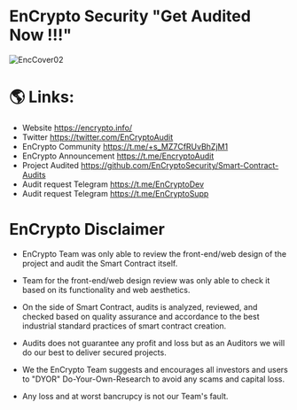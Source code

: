 # EnCrypto Security "Get Audited Now !!!"

![EncCover02](https://user-images.githubusercontent.com/109133269/180644083-0b22667a-ad4d-4acf-9eb0-e44449d1af74.png)

# 🌎 Links:
- Website https://encrypto.info/
- Twitter https://twitter.com/EnCryptoAudit
- EnCrypto Community https://t.me/+s_MZ7CfRUvBhZjM1
- EnCrypto Announcement https://t.me/EncryptoAudit
- Project Audited https://github.com/EnCryptoSecurity/Smart-Contract-Audits
- Audit request Telegram https://t.me/EnCryptoDev
- Audit request Telegram https://t.me/EnCryptoSupp

# EnCrypto Disclaimer

- EnCrypto Team was only able to review the front-end/web design of the project and audit the Smart Contract itself. 
- Team for the front-end/web design review was only able to check it based on its functionality and web aesthetics. 
- On the side of Smart Contract, audits is analyzed, reviewed, and checked based on quality assurance and accordance to the best industrial standard practices of smart contract creation.

- Audits does not guarantee any profit and loss but as an Auditors we will do our best to deliver secured projects.
- We the EnCrypto Team suggests and encourages all investors and users to "DYOR" Do-Your-Own-Research to avoid any scams and capital loss. 
- Any loss and at worst bancrupcy is not our Team's fault.
